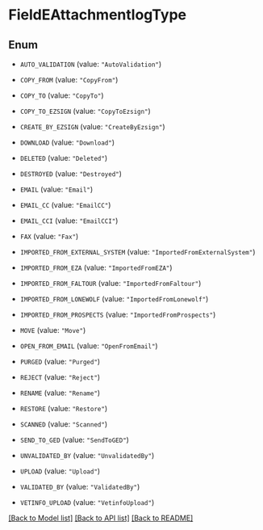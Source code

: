 # FieldEAttachmentlogType

## Enum


* `AUTO_VALIDATION` (value: `"AutoValidation"`)

* `COPY_FROM` (value: `"CopyFrom"`)

* `COPY_TO` (value: `"CopyTo"`)

* `COPY_TO_EZSIGN` (value: `"CopyToEzsign"`)

* `CREATE_BY_EZSIGN` (value: `"CreateByEzsign"`)

* `DOWNLOAD` (value: `"Download"`)

* `DELETED` (value: `"Deleted"`)

* `DESTROYED` (value: `"Destroyed"`)

* `EMAIL` (value: `"Email"`)

* `EMAIL_CC` (value: `"EmailCC"`)

* `EMAIL_CCI` (value: `"EmailCCI"`)

* `FAX` (value: `"Fax"`)

* `IMPORTED_FROM_EXTERNAL_SYSTEM` (value: `"ImportedFromExternalSystem"`)

* `IMPORTED_FROM_EZA` (value: `"ImportedFromEZA"`)

* `IMPORTED_FROM_FALTOUR` (value: `"ImportedFromFaltour"`)

* `IMPORTED_FROM_LONEWOLF` (value: `"ImportedFromLonewolf"`)

* `IMPORTED_FROM_PROSPECTS` (value: `"ImportedFromProspects"`)

* `MOVE` (value: `"Move"`)

* `OPEN_FROM_EMAIL` (value: `"OpenFromEmail"`)

* `PURGED` (value: `"Purged"`)

* `REJECT` (value: `"Reject"`)

* `RENAME` (value: `"Rename"`)

* `RESTORE` (value: `"Restore"`)

* `SCANNED` (value: `"Scanned"`)

* `SEND_TO_GED` (value: `"SendToGED"`)

* `UNVALIDATED_BY` (value: `"UnvalidatedBy"`)

* `UPLOAD` (value: `"Upload"`)

* `VALIDATED_BY` (value: `"ValidatedBy"`)

* `VETINFO_UPLOAD` (value: `"VetinfoUpload"`)


[[Back to Model list]](../README.md#documentation-for-models) [[Back to API list]](../README.md#documentation-for-api-endpoints) [[Back to README]](../README.md)


